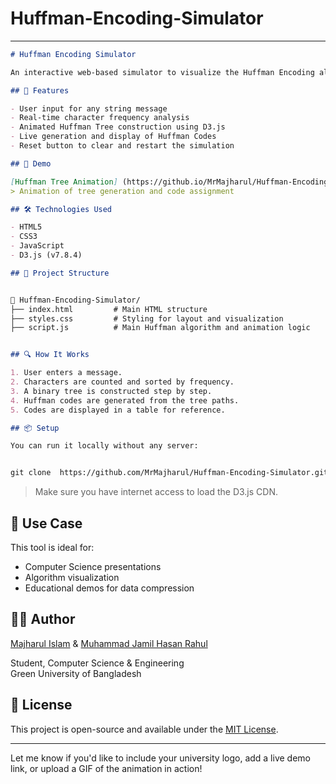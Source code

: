 # Huffman-Encoding-Simulator

---

```markdown
# Huffman Encoding Simulator

An interactive web-based simulator to visualize the Huffman Encoding algorithm. Built using **HTML**, **CSS**, **JavaScript**, and **D3.js**, this tool allows users to input a custom string and see how Huffman coding generates efficient binary codes for characters based on frequency.

## 🚀 Features

- User input for any string message
- Real-time character frequency analysis
- Animated Huffman Tree construction using D3.js
- Live generation and display of Huffman Codes
- Reset button to clear and restart the simulation

## 📸 Demo

[Huffman Tree Animation] (https://github.io/MrMajharul/Huffman-Encoding-Simulator/)
> Animation of tree generation and code assignment

## 🛠️ Technologies Used

- HTML5
- CSS3
- JavaScript 
- D3.js (v7.8.4)

## 📂 Project Structure


📁 Huffman-Encoding-Simulator/
├── index.html         # Main HTML structure
├── styles.css         # Styling for layout and visualization
├── script.js          # Main Huffman algorithm and animation logic


## 🔍 How It Works

1. User enters a message.
2. Characters are counted and sorted by frequency.
3. A binary tree is constructed step by step.
4. Huffman codes are generated from the tree paths.
5. Codes are displayed in a table for reference.

## 📦 Setup

You can run it locally without any server:


git clone  https://github.com/MrMajharul/Huffman-Encoding-Simulator.git

```

> Make sure you have internet access to load the D3.js CDN.

## 🎯 Use Case

This tool is ideal for:

- Computer Science presentations
- Algorithm visualization
- Educational demos for data compression

## 👨‍💻 Author

[Majharul Islam](https://github.com/MrMajharul) & [Muhammad Jamil Hasan Rahul](https://github.com/JamillimaJ)

Student, Computer Science & Engineering  
Green University of Bangladesh

## 📄 License

This project is open-source and available under the [MIT License](LICENSE).

---



Let me know if you'd like to include your university logo, add a live demo link, or upload a GIF of the animation in action!
